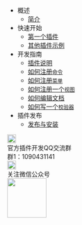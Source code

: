 * 概述
	* [简介](README.md)
* 快速开始
	* [第一个插件](/firstExtension.md)
	* [其他插件示例](/Others.md)
* 开发指南
    * [插件说明](/extension.md)
    * [如何注册`命令`](/commands.md)
    * [如何注册`菜单`](/menus.md)
    * [如何注册一个`视图`](/views.md)
    * [如何编辑文档](/texteditor.md)
    * [如何写一个`校验器`](/validations.md)
* 插件发布
	* [发布与安装](/HowToPublish.md)
<div class="contact-box">
	<div class="contact-item">
	  <img src="//img-cdn-qiniu.dcloud.net.cn/uniapp/doc/qq@2x.png" width="20" height="20"/>
	  <div class="contact-smg">
	     <div>官方插件开发QQ交流群</div>
	  <div>群1：1090431141 &nbsp;<!-- <a target="_blank" href="//shang.qq.com/wpa/qunwpa?idkey=4b0a7a0f7c73efb5cebb38bb8bf7df262b68a31e0205709467eed8cca8da58d1">点此加入</a> --></div>
	  </div>
	</div>
  <div class="contact-item">
  	<img src="//img-cdn-qiniu.dcloud.net.cn/uniapp/doc/weixin@2x.png" width="20" height="20"/>
  	<div class="contact-smg">
  		<div>关注微信公众号</div>
  		<img src="https://img-cdn-qiniu.dcloud.net.cn/uniapp/doc/weixin.jpg" width="90" height="90"/>
  	</div>
  </div>
</div>
